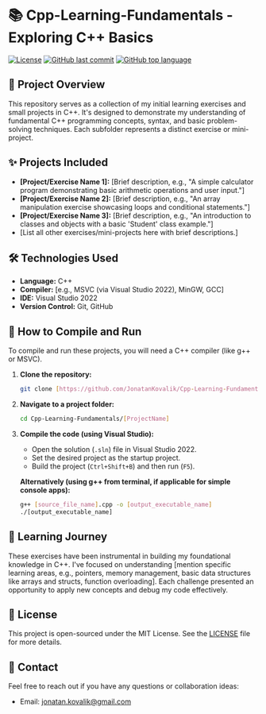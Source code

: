 # 📚 Cpp-Learning-Fundamentals - Exploring C++ Basics

[![License](https://img.shields.io/github/license/JonatanKovalik/Cpp-Learning-Fundamentals?style=flat)](https://github.com/JonatanKovalik/Cpp-Learning-Fundamentals/blob/main/LICENSE)
[![GitHub last commit](https://img.shields.io/github/last-commit/JonatanKovalik/Cpp-Learning-Fundamentals?style=flat)](https://github.com/JonatanKovalik/Cpp-Learning-Fundamentals/commits/main)
[![GitHub top language](https://img.shields.io/github/languages/top/JonatanKovalik/Cpp-Learning-Fundamentals?style=flat)](https://github.com/JonatanKovalik/Cpp-Learning-Fundamentals)

## 📜 Project Overview

This repository serves as a collection of my initial learning exercises and small projects in C++. It's designed to demonstrate my understanding of fundamental C++ programming concepts, syntax, and basic problem-solving techniques. Each subfolder represents a distinct exercise or mini-project.

## ✨ Projects Included

* **[Project/Exercise Name 1]:** [Brief description, e.g., "A simple calculator program demonstrating basic arithmetic operations and user input."]
* **[Project/Exercise Name 2]:** [Brief description, e.g., "An array manipulation exercise showcasing loops and conditional statements."]
* **[Project/Exercise Name 3]:** [Brief description, e.g., "An introduction to classes and objects with a basic 'Student' class example."]
* [List all other exercises/mini-projects here with brief descriptions.]

## 🛠️ Technologies Used

* **Language:** C++
* **Compiler:** [e.g., MSVC (via Visual Studio 2022), MinGW, GCC]
* **IDE:** Visual Studio 2022
* **Version Control:** Git, GitHub

## 🚀 How to Compile and Run

To compile and run these projects, you will need a C++ compiler (like g++ or MSVC).

1.  **Clone the repository:**
    ```bash
    git clone [https://github.com/JonatanKovalik/Cpp-Learning-Fundamentals.git](https://github.com/JonatanKovalik/Cpp-Learning-Fundamentals.git)
    ```
2.  **Navigate to a project folder:**
    ```bash
    cd Cpp-Learning-Fundamentals/[ProjectName]
    ```
3.  **Compile the code (using Visual Studio):**
    * Open the solution (`.sln`) file in Visual Studio 2022.
    * Set the desired project as the startup project.
    * Build the project (`Ctrl+Shift+B`) and then run (`F5`).

    **Alternatively (using g++ from terminal, if applicable for simple console apps):**
    ```bash
    g++ [source_file_name].cpp -o [output_executable_name]
    ./[output_executable_name]
    ```

## 🧠 Learning Journey

These exercises have been instrumental in building my foundational knowledge in C++. I've focused on understanding [mention specific learning areas, e.g., pointers, memory management, basic data structures like arrays and structs, function overloading]. Each challenge presented an opportunity to apply new concepts and debug my code effectively.

## 📄 License

This project is open-sourced under the MIT License. See the [LICENSE](LICENSE) file for more details.

## 📧 Contact

Feel free to reach out if you have any questions or collaboration ideas:
* Email: jonatan.kovalik@gmail.com
